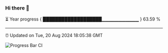 ### Hi there 👋

⏳ Year progress { ███████████████████▁▁▁▁▁▁▁▁▁▁▁ } 63.59 %

---

⏰ Updated on Tue, 20 Aug 2024 18:05:38 GMT

![Progress Bar CI](https://github.com/liununu/liununu/workflows/Progress%20Bar%20CI/badge.svg)
